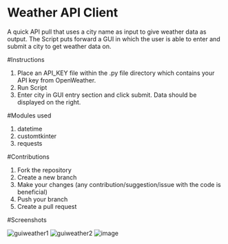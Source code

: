 # Weather API Client
A quick API pull that uses a city name as input to give weather data as output. 
The Script puts forward a GUI in which the user is able to enter and submit a city to get
weather data on. 

#Instructions
1) Place an API_KEY file within the .py file directory which contains your API key from OpenWeather.
2) Run Script
3) Enter city in GUI entry section and click submit. Data should be displayed on the right.

#Modules used
1) datetime
2) customtkinter
3) requests

#Contributions
1) Fork the repository
2) Create a new branch
3) Make your changes (any contribution/suggestion/issue with the code is beneficial)
4) Push your branch
5) Create a pull request

#Screenshots

![guiweather1](https://github.com/user-attachments/assets/43a9c614-8809-410d-9b73-4161876f90a3)
![guiweather2](https://github.com/user-attachments/assets/c3a40d1c-34d3-442d-8f16-6e9ed792e93c)
![image](https://github.com/user-attachments/assets/b688d575-97e1-4fd8-aaa4-8993d4d7c149)



